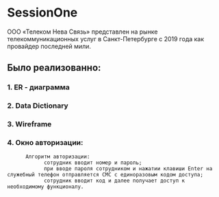 # SessionOne
ООО «Телеком Нева Связь» представлен на рынке телекоммуникационных услуг в Санкт-Петербурге с 2019 года как провайдер последней мили. 
## Было реализованно:
### 1. ER - диаграмма
### 2. Data Dictionary
### 3. Wireframe
### 4. Окно авторизации: 
          Алгоритм авторизации: 
                сотрудник вводит номер и пароль;
                при вводе пароля сотрудником и нажатии клавиши Enter на служебный телефон отправляется СМС с единоразовым кодом доступа;
                сотрудник вводит код и далее получает доступ к необходимому функционалу. 


